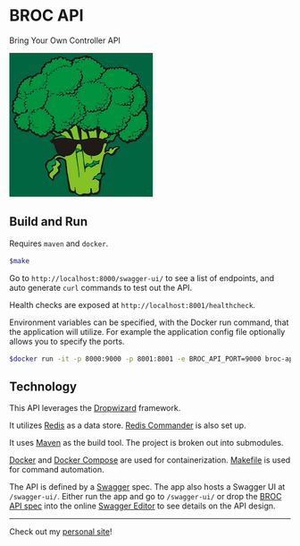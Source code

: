 # BROC API

Bring Your Own Controller API

![cool-broccoli](docs/cool-broccoli.png)

## Build and Run

Requires `maven` and `docker`.

```bash
$make
```

Go to `http://localhost:8000/swagger-ui/` to see a list of endpoints, and auto generate `curl` commands to test out the API.

Health checks are exposed at `http://localhost:8001/healthcheck`.

Environment variables can be specified, with the Docker run command, that the application will utilize. For example the application config file optionally allows you to specify the ports.

```bash
$docker run -it -p 8000:9000 -p 8001:8001 -e BROC_API_PORT=9000 broc-api-app
```

## Technology

This API leverages the [Dropwizard](https://www.dropwizard.io/1.3.5/docs/) framework.

It utilizes [Redis](https://redis.io/) as a data store. [Redis Commander](https://joeferner.github.io/redis-commander/) is also set up.

It uses [Maven](https://maven.apache.org/) as the build tool. The project is broken out into submodules.

[Docker](https://www.docker.com/) and [Docker Compose](https://docs.docker.com/compose/) are used for containerization. [Makefile](https://www.gnu.org/software/make/manual/html_node/Introduction.html) is used for command automation.

The API is defined by a [Swagger](https://swagger.io/) spec. The app also hosts a Swagger UI at `/swagger-ui/`. Either run the app and go to `/swagger-ui/` or drop the [BROC API spec](broc-api-spec/api.yml) into the online [Swagger Editor](https://editor.swagger.io/) to see details on the API design.

---

Check out my [personal site](https://andrewboutin.com)!
